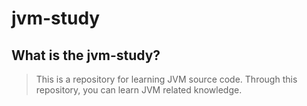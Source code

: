 # jvm-study
## What is the jvm-study?

> This is a repository for learning JVM source code. Through this repository, you can learn JVM related knowledge. 
